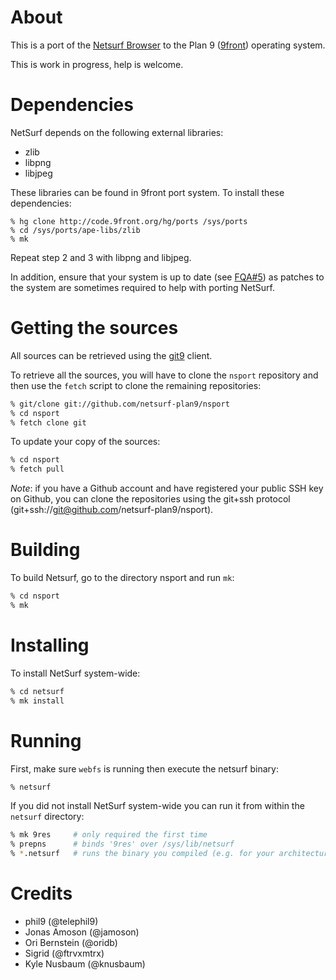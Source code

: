 # About

This is a port of the [Netsurf Browser](http://netsurf-browser.org)
to the Plan 9 ([9front](http://9front.org)) operating system.

This is work in progress, help is welcome.

# Dependencies

NetSurf depends on the following external libraries:
- zlib
- libpng
- libjpeg

These libraries can be found in 9front port system.
To install these dependencies:
```
% hg clone http://code.9front.org/hg/ports /sys/ports
% cd /sys/ports/ape-libs/zlib
% mk
```
Repeat step 2 and 3 with libpng and libjpeg.

In addition, ensure that your system is up to date (see [FQA#5](http://fqa.9front.org/fqa5.html#5.2)) as patches to the system are sometimes required to help with porting NetSurf.

# Getting the sources

All sources can be retrieved using the [git9](https://git.sr.ht/~ori/git9) client.

To retrieve all the sources, you will have to clone the `nsport` repository and then use the `fetch` script to clone the remaining repositories:
```sh
% git/clone git://github.com/netsurf-plan9/nsport
% cd nsport
% fetch clone git
```
To update your copy of the sources:
```sh
% cd nsport
% fetch pull
```

*Note*: if you have a Github account and have registered your public SSH key on Github, you can clone the repositories using the git+ssh protocol (git+ssh://git@github.com/netsurf-plan9/nsport).

# Building

To build Netsurf, go to the directory nsport and run `mk`:
```sh
% cd nsport
% mk
```

# Installing

To install NetSurf system-wide:
```sh
% cd netsurf
% mk install
```

# Running

First, make sure `webfs` is running then execute the netsurf binary:
```sh
% netsurf
```
If you did not install NetSurf system-wide you can run it from within the `netsurf` directory:
```sh
% mk 9res     # only required the first time
% prepns      # binds '9res' over /sys/lib/netsurf
% *.netsurf   # runs the binary you compiled (e.g. for your architecture [568])
```

# Credits

- phil9 (@telephil9)
- Jonas Amoson (@jamoson)
- Ori Bernstein (@oridb)
- Sigrid (@ftrvxmtrx)
- Kyle Nusbaum (@knusbaum)
